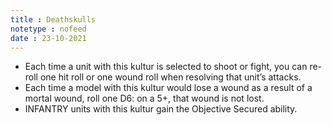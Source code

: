 ```yaml
---
title : Deathskulls
notetype : nofeed
date : 23-10-2021
---
```


-   Each time a unit with this kultur is selected to shoot or fight, you can re-roll one hit roll or one wound roll when resolving that unit’s attacks.
-   Each time a model with this kultur would lose a wound as a result of a mortal wound, roll one D6: on a 5+, that wound is not lost.
-   INFANTRY units with this kultur gain the Objective Secured ability.